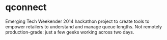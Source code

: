 qconnect
========

Emerging Tech Weekender 2014 hackathon project to create tools to empower retailers to understand and manage queue lengths. Not remotely production-grade: just a few geeks working across two days.
